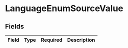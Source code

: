 # LanguageEnumSourceValue


## Fields

| Field       | Type        | Required    | Description |
| ----------- | ----------- | ----------- | ----------- |